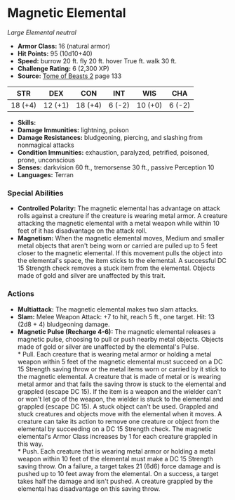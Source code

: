 # Magnetic Elemental

*Large* *Elemental* *neutral*

- **Armor Class:** 16 (natural armor)
- **Hit Points:** 95 (10d10+40)
- **Speed:** burrow 20 ft. fly 20 ft. hover True ft. walk 30 ft.
- **Challenge Rating:** 6 (2,300 XP)
- **Source:** [Tome of Beasts 2](https://koboldpress.com/kpstore/product/tome-of-beasts-2-for-5th-edition) page 133

| STR | DEX | CON | INT | WIS | CHA |
| --- | --- | --- | --- | --- | --- |
| 18 (+4) | 12 (+1) | 18 (+4) | 6 (-2) | 10 (+0) | 6 (-2) |

- **Skills:** 
- **Damage Immunities:** lightning, poison
- **Damage Resistances:** bludgeoning, piercing, and slashing from nonmagical attacks
- **Condition Immunities:** exhaustion, paralyzed, petrified, poisoned, prone, unconscious
- **Senses:** darkvision 60 ft., tremorsense 30 ft., passive Perception 10
- **Languages:** Terran

### Special Abilities

- **Controlled Polarity:** The magnetic elemental has advantage on attack rolls against a creature if the creature is wearing metal armor. A creature attacking the magnetic elemental with a metal weapon while within 10 feet of it has disadvantage on the attack roll.
- **Magnetism:** When the magnetic elemental moves, Medium and smaller metal objects that aren't being worn or carried are pulled up to 5 feet closer to the magnetic elemental. If this movement pulls the object into the elemental's space, the item sticks to the elemental. A successful DC 15 Strength check removes a stuck item from the elemental. Objects made of gold and silver are unaffected by this trait.

### Actions

- **Multiattack:** The magnetic elemental makes two slam attacks.
- **Slam:** Melee Weapon Attack: +7 to hit, reach 5 ft., one target. Hit: 13 (2d8 + 4) bludgeoning damage.
- **Magnetic Pulse (Recharge 4-6):** The magnetic elemental releases a magnetic pulse, choosing to pull or push nearby metal objects. Objects made of gold or silver are unaffected by the elemental's Pulse. <br>* Pull. Each creature that is wearing metal armor or holding a metal weapon within 5 feet of the magnetic elemental must succeed on a DC 15 Strength saving throw or the metal items worn or carried by it stick to the magnetic elemental. A creature that is made of metal or is wearing metal armor and that fails the saving throw is stuck to the elemental and grappled (escape DC 15). If the item is a weapon and the wielder can't or won't let go of the weapon, the wielder is stuck to the elemental and grappled (escape DC 15). A stuck object can't be used. Grappled and stuck creatures and objects move with the elemental when it moves. A creature can take its action to remove one creature or object from the elemental by succeeding on a DC 15 Strength check. The magnetic elemental's Armor Class increases by 1 for each creature grappled in this way. <br>* Push. Each creature that is wearing metal armor or holding a metal weapon within 10 feet of the elemental must make a DC 15 Strength saving throw. On a failure, a target takes 21 (6d6) force damage and is pushed up to 10 feet away from the elemental. On a success, a target takes half the damage and isn't pushed. A creature grappled by the elemental has disadvantage on this saving throw.


